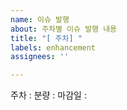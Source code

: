 ```yaml
---
name: 이슈 발행
about: 주차별 이슈 발행 내용
title: "[ 주차] "
labels: enhancement
assignees: ''

---
```


주차 : 
분량 : 
마감일 :
